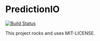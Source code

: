 PredictionIO
============

[![Build Status](https://secure.travis-ci.org/acnalesso/prediction_io.png?branch=master)](http://travis-ci.org/acnalesso/prediction_io)

This project rocks and uses MIT-LICENSE.
